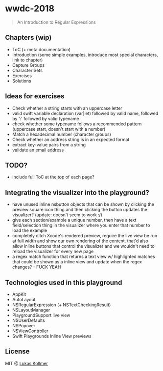 # wwdc-2018

> An Introduction to Regular Expressions

## Chapters (wip)
- ToC (+ meta documentation)
- Introduction (some simple examples, introduce most special characters, link to chapter)
- Capture Groups
- Character Sets
- Exercises
- Solutions


## Ideas for exercises
- Check whether a string starts with an uppercase letter
- valid swift variable declaration (var|let) followed by valid name, followed by ':' followed by valid typename
- check whether some typename follows a recommended pattern (uppercase start, doesn't start with a number)
- Match a hexadecimal number (character groups)
- Check whether an address string is in an expected format
- extract key-value pairs from a string
- validate an email address

## TODO?
- include full ToC at the top of each page?

## Integrating the visualizer into the playground?
- have unused inline nsbutton objects that can be shown by clicking the preview square icon thing and then clicking the button updates the visualizer? (update: doesn't seem to work :/)
- give each section/example a unique number, then have a text field/selection thing in the visualizer where you enter that number to load the example
- completely ditch Xcode's rendered preview, require the live view be run at full width and show our own rendering of the content. that'd also allow inline buttons that control the visualizer and we wouldn't need to reload the visualizer for every new page
- a regex match function that returns a text view w/ highlighted matches that could be shown as a inline view and update when the regex changes? - FUCK YEAH

## Technologies used in this playground
- AppKit
- AutoLayout
- NSRegularExpression (+ NSTextCheckingResult)
- NSLayoutManager
- PlaygroundSupport live view
- NSUserDefaults
- NSPopover
- NSViewController
- Swift Playgrounds Inline View previews

## License
MIT @ [Lukas Kollmer](https://lukaskollmer.me)

